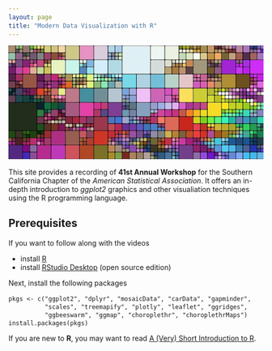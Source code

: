 ```yaml
---
layout: page
title: "Modern Data Visualization with R"
---
```


![](mosaic.jpg)

This site provides a recording of **41st Annual Workshop** for the Southern California Chapter of the *American Statistical Association*. It offers an in-depth introduction to *ggplot2* graphics and other visualiation techniques using the R programming language.

## Prerequisites
If you want to follow along with the videos
* install [R](https://cran.r-project.org/)
* install [RStudio Desktop](https://www.rstudio.com/products/rstudio/download/) (open source edition)

Next, install the following packages
```
pkgs <- c("ggplot2", "dplyr", "mosaicData", "carData", "gapminder", 
          "scales", "treemapify", "plotly", "leaflet", "ggridges",
          "ggbeeswarm", "ggmap", "choroplethr", "choroplethrMaps")
install.packages(pkgs)
```

If you are new to **R**, you may want to read [A (Very) Short Introduction to R](https://cran.r-project.org/doc/contrib/Torfs+Brauer-Short-R-Intro.pdf).



